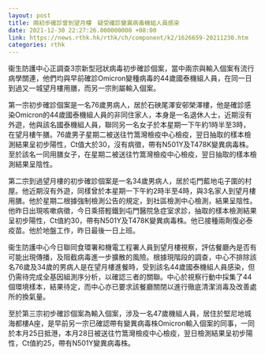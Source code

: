 ```yaml
---
layout: post
title: 兩初步確診曾到望月樓　疑受確診變異病毒機組人員感染
date: 2021-12-30 22:27:26.000000000 +08:00
link: https://news.rthk.hk/rthk/ch/component/k2/1626659-20211230.htm
categories: rthk
---
```


衞生防護中心正調查3宗新型冠狀病毒初步確診個案，當中兩宗與輸入個案有流行病學關連，他們均與早前確診Omicron變種病毒的44歲國泰機組人員，在同一日到過又一城望月樓用膳，而另一宗則屬輸入個案。

第一宗初步確診個案是一名76歲男病人，居於石硤尾澤安邨榮澤樓，他是確診感染Omicron的44歲國泰機組人員的非同住家人，本身是一名退休人士，近期沒有外遊，他與該名國泰機組人員，聯同另一名女子於本星期一下午約1時半至3時，在望月樓午膳。76歲男子星期二被送往竹篙灣檢疫中心檢疫，翌日抽取的樣本檢測結果呈初步陽性，Ct值大於30，沒有病徵，帶有N501Y及T478K變異病毒株。至於該名一同用膳女子，在星期二被送往竹篙灣檢疫中心檢疫，翌日抽取的樣本檢測結果呈陰性。

第二宗到過望月樓的初步確診個案是一名34歲男病人，居於屯門藍地屯子圍的村屋。他近期沒有外遊，同樣曾於本星期一下午約2時半至4時，與3名家人到望月樓用膳。他於星期二根據強制檢測公告的規定，到社區檢測中心檢測，結果呈陰性。他昨日出現咳嗽病徵，今日乘搭輕鐵到屯門醫院急症室求診，抽取的樣本檢測結果呈初步陽性，Ct值約30，帶有N501Y及T478K變異病毒株。他已接種兩劑復必泰疫苗。他於地盤工作，昨日最後一日上班。

衞生防護中心今日聯同食環署和機電工程署人員到望月樓視察，評估餐廳內是否有可能出現傳播，及阻截病毒進一步擴散的風險。根據現階段的調查，中心不排除該名76歲及34歲的男病人是在望月樓進餐時，受到該名44歲國泰機組人員感染，但仍需待完成全基因組測序分析，以確認三者的關聯。中心於視察行動中採集了44個環境樣本，結果待定，而中心亦已要求該餐廳關閉以進行徹底清潔消毒及改善處所的換氣量。

至於第三宗初步確診個案為輸入個案，涉及一名47歲機組人員，居住於堅尼地城海都樓A座，是早前另一宗已確認帶有變異病毒株Omicron輸入個案的同事，一同於本月25日抵港，本月28日被送往竹篙灣檢疫中心檢疫，翌日檢測結果呈初步陽性，Ct值約25，帶有N501Y變異病毒株。
